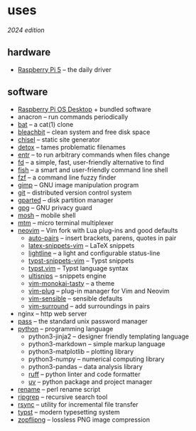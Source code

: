 # uses
_2024 edition_

## hardware

- [Raspberry Pi 5][pi] &ndash; the daily driver

[pi]: https://www.raspberrypi.com/products/raspberry-pi-5/

## software

- [Raspberry Pi OS Desktop][os] + bundled software
- anacron &ndash; run commands periodically
- [bat] &ndash; a cat(1) clone
- [bleachbit] &ndash; clean system and free disk space
- [chisel] &ndash; static site generator
- [detox] &ndash; tames problematic filenames
- [entr] &ndash; to run arbitrary commands when files change
- [fd] &ndash; a simple, fast, user-friendly alternative to find
- [fish] &ndash; a smart and user-friendly command line shell
- [fzf] &ndash; a command line fuzzy finder
- [gimp] &ndash; GNU image manipulation program
- [git] &ndash; distributed version control system
- [gparted] &ndash; disk partition manager
- [gpg] &ndash; GNU privacy guard
- [mosh] &ndash; mobile shell
- [mtm] &ndash; micro terminal multiplexer
- [neovim] &ndash; Vim fork with Lua plug-ins and good defaults
  - [auto-pairs] &ndash; insert brackets, parens, quotes in pair
  - [latex-snippets-vim] &ndash; LaTeX snippets
  - [lightline] &ndash; a light and configurable status-line
  - [typst-snippets-vim] &ndash; Typst snippets
  - [typst.vim] &ndash; Typst language syntax
  - [ultisnips] &ndash; snippets engine
  - [vim-monokai-tasty] &ndash; a theme
  - [vim-plug] &ndash; plug-in manager for Vim and Neovim
  - [vim-sensible] &ndash; sensible defaults
  - [vim-surround] &ndash; add surroundings in pairs
- nginx &ndash; http web server
- [pass] &ndash; the standard unix password manager
- [python] &ndash; programming language
  - python3-jinja2 &ndash; designer friendly templating language
  - python3-markdown &ndash; simple markup language
  - python3-matplotlib &ndash; plotting library
  - python3-numpy &ndash; numerical computing library
  - python3-pandas &ndash; data analysis library
  - [ruff] &ndash; python linter and code formatter
  - [uv] &ndash; python package and project manager
- [rename] &ndash; perl rename script
- [ripgrep] &ndash; recursive search tool
- [rsync] &ndash; utility for incremental file transfer
- [typst] &ndash; modern typesetting system
- [zopflipng] &ndash; lossless PNG image compression

[auto-pairs]: https://github.com/jiangmiao/auto-pairs
[bat]: https://github.com/sharkdp/bat
[bleachbit]: https://www.bleachbit.org/
[chisel]: https://github.com/ckunte/chisel
[detox]: https://github.com/dharple/detox
[entr]: https://github.com/eradman/entr
[Evince]: https://wiki.gnome.org/Apps/Evince
[fd]: https://github.com/sharkdp/fd
[fish]: https://fishshell.com
[fzf]: https://github.com/junegunn/fzf
[gimp]: https://www.gimp.org
[git]: https://git-scm.com/
[gparted]: https://gparted.org/
[gpg]: https://gnupg.org/
[latex-snippets-vim]: https://github.com/ckunte/latex-snippets-vim
[lightline]: https://github.com/itchyny/lightline.vim
[mosh]: https://mosh.org/
[mtm]: https://github.com/deadpixi/mtm
[neovim]: https://neovim.io/
[os]: https://www.raspberrypi.com/software/
[pass]: https://www.passwordstore.org/
[python]: https://www.python.org/
[rename]: https://github.com/ap/rename
[ripgrep]: https://github.com/BurntSushi/ripgrep
[rsync]: https://rsync.samba.org/
[ruff]: https://docs.astral.sh/ruff/
[typst-snippets-vim]: https://github.com/ckunte/typst-snippets-vim
[typst.vim]: https://github.com/kaarmu/typst.vim
[typst]: https://typst.app/
[ultisnips]: https://github.com/SirVer/ultisnips
[uv]: https://docs.astral.sh/uv/
[vim-monokai-tasty]: https://github.com/patstockwell/vim-monokai-tasty
[vim-plug]: https://github.com/junegunn/vim-plug
[vim-sensible]: https://github.com/tpope/vim-sensible
[vim-surround]: https://github.com/tpope/vim-surround
[zopflipng]: https://github.com/google/zopfli

